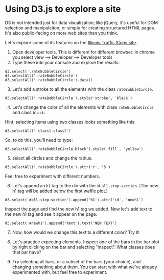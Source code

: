# Using D3.js to explore a site

D3 is not intended just for data visualization; like jQuery, it's useful for DOM selection and manipulation, or simply for creating structured HTML pages. It's also public-facing on more web sites than you think. 

Let's explore some of its features on the [Illinois Traffic Stops site](https://illinoistrafficstops.com/).

1. Open developer tools. This is different for different browser. In chrome you select view --> Developer --> Developer tools
2. Type these into your console and explore the results:

 ```
 d3.select('.rateBubbleCircle')
 d3.selectAll('.rateBubbleCircle')
 d3.selectAll('.rateBubbleCircle').data()
```

3. Let's add a stroke to all the elements with the class `rateBubbleCircle`. 

```
d3.selectAll('.rateBubbleCircle').style('stroke', 'black')
```

4. Let's change the color of all the elements with class `rateBubbleCircle` and class `black`. 

Hint, selecting items using two classes looks something like this:

```
d3.selectAll('.class1.class2')
```

So, to do this, you'll need to type:

```
d3.selectAll('.rateBubbleCircle.black').style('fill', 'yellow')
```

5. select all circles and change the radius.

```
d3.selectAll('.rateBubbleCircle').attr('r', '5')
```

Feel free to experiment with different numbers.

6. Let's append an `h1` tag to the div with the id `all-stop-section`. (The new h1 tag will be added below the first waffle plot.)

```
d3.select('#all-stop-section').append('h1').attr('id', 'newh1')
```
Inspect the page and find the new h1 tag we added. Now let's add text to the new h1 tag and see it appear on the page.

```
d3.select('#newh1').append('text').text('NEW TEXT')
```

7. Now, how would we change this text to a different color? Try it!

8. Let's practice expecting elements. Inspect one of the bars in the bar plot by right clicking on the bar and selecting "inspect". What classes does that bar have?

9. Try selecting all bars, or a subset of the bars (your choice), and changing something about them. You can start with what we've already experimented with, but feel free to experiment.

